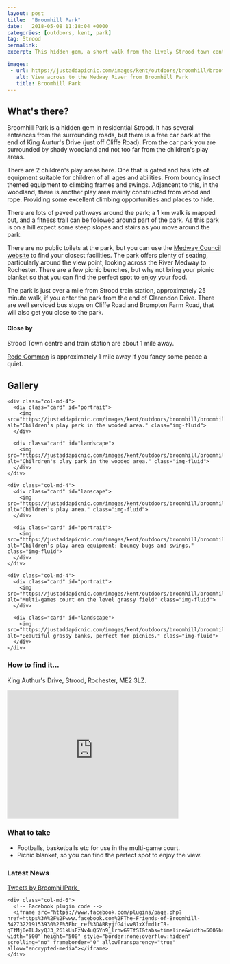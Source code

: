 ```yaml
---
layout: post
title:  "Broomhill Park"
date:   2018-05-08 11:18:04 +0000
categories: [outdoors, kent, park]
tag: Strood
permalink: 
excerpt: This hidden gem, a short walk from the lively Strood town centre, is a shady haven for all.  With lovely open green fields, shady wooded walks and some brilliant children's play areas you are sure to have a wonderful time here. 

images: 
 - url: https://justaddapicnic.com/images/kent/outdoors/broomhill/broomhill1.jpg
   alt: View across to the Medway River from Broomhill Park
   title: Broomhill Park
---
```


## What's there?

Broomhill Park is a hidden gem in residential Strood.  It has several entrances from the surrounding roads, but there is a free car park at the end of King Aurtur's Drive (just off Cliffe Road).  From the car park you are surrounded by shady woodland and not too far from the children's play areas.

There are 2 children's play areas here.  One that is gated and has lots of equipment suitable for children of all ages and abilities. From bouncy insect themed equipment to climbing frames and swings.  Adjancent to this, in the woodland, there is another play area mainly constructed from wood and rope.  Providing some excellent climbing opportunities and places to hide.

There are lots of paved pathways around the park; a 1 km walk is mapped out, and a fitness trail can be followed around part of the park.  As this park is on a hill expect some steep slopes and stairs as you move around the park.

There are no public toilets at the park, but you can use the [Medway Council website](http://www.medway.gov.uk/information/findmynearest.aspx?stype=36) to find your closest facilities.  The park offers plenty of seating, particularly around the view point, looking across the River Medway to Rochester.  There are a few picnic benches, but why not bring your picnic blanket so that you can find the perfect spot to enjoy your food.

The park is just over a mile from Strood train station, approximately 25 minute walk, if you enter the park from the end of Clarendon Drive.  There are well serviced bus stops on Cliffe Road and Brompton Farm Road, that will also get you close to the park.

#### Close by

Strood Town centre and train station are about 1 mile away.

[Rede Common](/outdoors/kent/park/2018/06/15/rede-common.html) is approximately 1 mile away if you fancy some peace a quiet.

## Gallery

<div class="container">

  <div class="row">

    <div class="col-md-4">
      <div class="card" id="portrait">
        <img src="https://justaddapicnic.com/images/kent/outdoors/broomhill/broomhill2.jpg" alt="Children's play park in the wooded area." class="img-fluid">
      </div>

      <div class="card" id="landscape">
        <img src="https://justaddapicnic.com/images/kent/outdoors/broomhill/broomhill3.jpg" alt="Chilrdren's play park in the wooded area." class="img-fluid">
      </div>  
    </div>

    <div class="col-md-4">
      <div class="card" id="lanscape">
        <img src="https://justaddapicnic.com/images/kent/outdoors/broomhill/broomhill4.jpg" alt="Children's play area." class="img-fluid">
      </div>

      <div class="card" id="portrait">
        <img src="https://justaddapicnic.com/images/kent/outdoors/broomhill/broomhill6.jpg" alt="Children's play area equipment; bouncy bugs and swings." class="img-fluid">
      </div>
    </div>

    <div class="col-md-4">
      <div class="card" id="portrait">
        <img src="https://justaddapicnic.com/images/kent/outdoors/broomhill/broomhill7.jpg" alt="Multi-games court on the level grassy field" class="img-fluid">
      </div>

      <div class="card" id="landscape">
        <img src="https://justaddapicnic.com/images/kent/outdoors/broomhill/broomhill5.jpg" alt="Beautiful grassy banks, perfect for picnics." class="img-fluid">
      </div>
    </div>

  </div>      
</div>


### How to find it...

King Authur's Drive, Strood, Rochester, ME2 3LZ.

<iframe src="https://www.google.com/maps/embed?pb=!1m18!1m12!1m3!1d2488.9822476277104!2d0.48401635141538774!3d51.40338087951812!2m3!1f0!2f0!3f0!3m2!1i1024!2i768!4f13.1!3m3!1m2!1s0x47d8cc6ea6c99015%3A0x7eac9f83015bba3!2sBroomhill+Park!5e0!3m2!1sen!2suk!4v1525780707089" width="400" height="300" frameborder="0" style="border:0" allowfullscreen></iframe>

### What to take
* Footballs, basketballs etc for use in the multi-game court.
* Picnic blanket, so you can find the perfect spot to enjoy the view. 

### Latest News

<div class="container">
  <div class="row">
    <div class="col-md-6">
      <!-- Twitter plugin code -->
      <a class="twitter-timeline" data-width="500" data-height="500" href="https://twitter.com/BroomhillPark_?ref_src=twsrc%5Etfw">Tweets by BroomhillPark_</a> <script async src="https://platform.twitter.com/widgets.js" charset="utf-8"></script>
    </div>
  
    <div class="col-md-6">
      <!-- Facebook plugin code -->
      <iframe src="https://www.facebook.com/plugins/page.php?href=https%3A%2F%2Fwww.facebook.com%2FThe-Friends-of-Broomhill-342732219153930%2F%3Fhc_ref%3DARRyjfG4ivw81xXfmd1rIR-qTfMj0eTLJxyQJ3_261kUsFzNv4uQ5Yn9_lrhwG9TfSI&tabs=timeline&width=500&height=500&small_header=true&adapt_container_width=true&hide_cover=false&show_facepile=false&appId" width="500" height="500" style="border:none;overflow:hidden" scrolling="no" frameborder="0" allowTransparency="true" allow="encrypted-media"></iframe>
    </div>
  </div>
</div>
